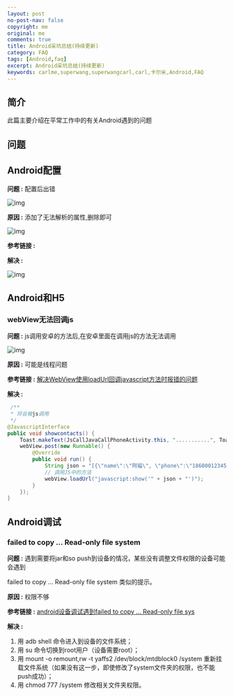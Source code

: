 ```yaml
---
layout: post
no-post-nav: false 
copyright: me
original: me
comments: true
title: Android采坑总结(持续更新)
category: FAQ
tags: [Android,faq]
excerpt: Android采坑总结(持续更新)
keywords: carlme,superwang,superwangcarl,carl,卡尔米,Android,FAQ
---
```


## 简介

此篇主要介绍在平常工作中的有关Android遇到的问题

## 问题

## Android配置

**问题 :** 配置后出错

![img]({{site.cdn}}/assets/images/blog/2019/20190819105351.png)

**原因 :** 添加了无法解析的属性,删除即可

![img]({{site.cdn}}/assets/images/blog/2019/20190819105452.png)

**参考链接 :** 

**解决 :** 

![img]({{site.cdn}}/assets/images/blog/2019/20190819105520.png)



## Android和H5

### webView无法回调js

**问题 :** js调用安卓的方法后,在安卓里面在调用js的方法无法调用

![img]({{site.cdn}}/assets/images/blog/2019/20190716183926.png)

**原因 :** 可能是线程问题

**参考链接 :** [解决WebView使用loadUrl回调javascript方法时报错的问题](https://blog.csdn.net/chenzhengfeng/article/details/85786749)

**解决 :** 

```java
 /**
 * 将会被js调用
 */
@JavascriptInterface
public void showcontacts() {
    Toast.makeText(JsCallJavaCallPhoneActivity.this, "...........", Toast.LENGTH_SHORT).show();
    webView.post(new Runnable() {
        @Override
        public void run() {
            String json = "[{\"name\":\"阿福\", \"phone\":\"18600012345\"}]";
            // 调用JS中的方法
            webView.loadUrl("javascript:show('" + json + "')");
        }
    });
}
```

## Android调试

### failed to copy ... Read-only file system

**问题 :** 遇到需要将jar和so push到设备的情况，某些没有调整文件权限的设备可能会遇到

failed to copy ... Read-only file system 类似的提示。

**原因 :** 权限不够

**参考链接 :** [android设备调试遇到failed to copy ... Read-only file sys](https://ifoggy.iteye.com/blog/1889226)

**解决 :** 

1. 用 adb shell 命令进入到设备的文件系统；
2. 用 su 命令切换到root用户（设备需要root）；
3. 用 mount -o remount,rw -t yaffs2 /dev/block/mtdblock0 /system 重新挂载文件系统（如果没有这一步，即使修改了system文件夹的权限，也不能push成功）；
4. 用 chmod 777 /system 修改相关文件夹权限。


